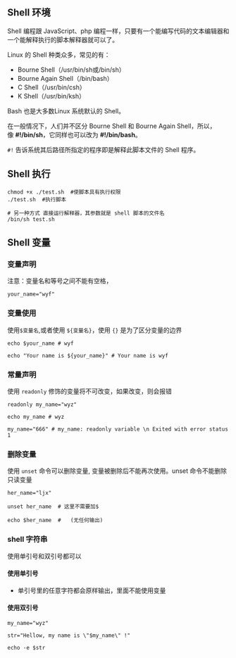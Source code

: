 ## Shell 环境

Shell 编程跟 JavaScript、php 编程一样，只要有一个能编写代码的文本编辑器和一个能解释执行的脚本解释器就可以了。

Linux 的 Shell 种类众多，常见的有：

- Bourne Shell（/usr/bin/sh或/bin/sh）
- Bourne Again Shell（/bin/bash）
- C Shell（/usr/bin/csh）
- K Shell（/usr/bin/ksh）


Bash 也是大多数Linux 系统默认的 Shell。

在一般情况下，人们并不区分 Bourne Shell 和 Bourne Again Shell，所以，像 **#!/bin/sh**，它同样也可以改为 **#!/bin/bash**。

`#!` 告诉系统其后路径所指定的程序即是解释此脚本文件的 Shell 程序。

## Shell 执行

```shell
chmod +x ./test.sh  #使脚本具有执行权限
./test.sh  #执行脚本

# 另一种方式 直接运行解释器，其参数就是 shell 脚本的文件名
/bin/sh test.sh
```

## Shell 变量

### 变量声明

注意：变量名和等号之间不能有空格，

```shell
your_name="wyf"
```

### 变量使用

使用`$变量名`,或者使用 `${变量名}`，使用 `{}` 是为了区分变量的边界

```shell
echo $your_name # wyf

echo "Your name is ${your_name}" # Your name is wyf
```

### 常量声明

使用 `readonly` 修饰的变量将不可改变，如果改变，则会报错

```shell
readonly my_name="wyz"

echo my_name # wyz

my_name="666" # my_name: readonly variable \n Exited with error status 1
```

### 删除变量

使用 `unset` 命令可以删除变量, 变量被删除后不能再次使用。unset 命令不能删除只读变量

```shell
her_name="ljx"  

unset her_name  # 这里不需要加$

echo $her_name  #   (无任何输出)
```

### shell 字符串

使用单引号和双引号都可以

#### 使用单引号

- 单引号里的任意字符都会原样输出，里面不能使用变量

#### 使用双引号

```shell
my_name="wyz"

str="Hellow, my name is \"$my_name\" !"

echo -e $str
```